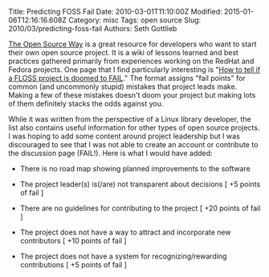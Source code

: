 Title: Predicting FOSS Fail
Date: 2010-03-01T11:10:00Z
Modified: 2015-01-06T12:16:16.608Z
Category: misc
Tags: open source
Slug: 2010/03/predicting-foss-fail
Authors: Seth Gottlieb

[The Open Source Way](https://www.theopensourceway.org/wiki/Main_Page) is a great resource for developers who want to start their own open source project. It is a wiki of lessons learned and best practices gathered primarily from experiences working on the RedHat and Fedora projects. One page that I find particularly interesting is "[How to tell if a FLOSS project is doomed to FAIL](https://www.theopensourceway.org/wiki/How_to_tell_if_a_FLOSS_project_is_doomed_to_FAIL)." The format assigns "fail points" for common (and uncommonly stupid) mistakes that project leads make. Making a few of these mistakes doesn't doom your project but making lots of them definitely stacks the odds against you.  

While it was written from the perspective of a Linux library developer, the list also contains useful information for other types of open source projects. I was hoping to add some content around project leadership but I was discouraged to see that I was not able to create an account or contribute to the discussion page (FAIL!). Here is what I would have added:

  

*   There is no road map showing planned improvements to the software  
    
*   The project leader(s) is(/are) not transparent about decisions \[ +5 points of fail \]  
    
*   There are no guidelines for contributing to the project \[ +20 points of fail \]  
    
*   The project does not have a way to attract and incorporate new contributors \[ +10 points of fail \]  
    
*   The project does not have a system for recognizing/rewarding contributions \[ +5 points of fail \]  
    
